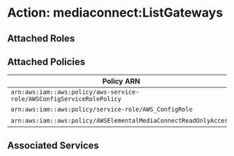 # Action: mediaconnect:ListGateways

## Attached Roles

## Attached Policies

| Policy ARN | Policy Name |
|------------|-------------|
| `arn:aws:iam::aws:policy/aws-service-role/AWSConfigServiceRolePolicy` | [AWSConfigServiceRolePolicy](../policies.md#awsconfigservicerolepolicy) |
| `arn:aws:iam::aws:policy/service-role/AWS_ConfigRole` | [AWS_ConfigRole](../policies.md#aws_configrole) |
| `arn:aws:iam::aws:policy/AWSElementalMediaConnectReadOnlyAccess` | [AWSElementalMediaConnectReadOnlyAccess](../policies.md#awselementalmediaconnectreadonlyaccess) |

## Associated Services

